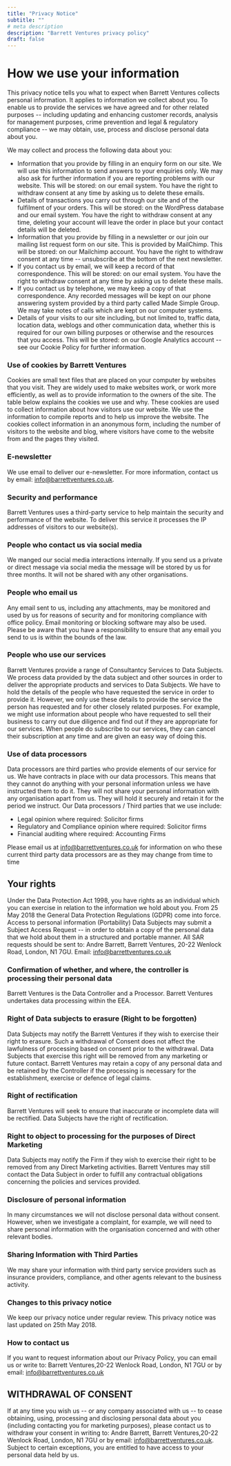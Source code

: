 ```yaml
---
title: "Privacy Notice"
subtitle: ""
# meta description
description: "Barrett Ventures privacy policy"
draft: false
---
```

# How we use your information

This privacy notice tells you what to expect when Barrett Ventures collects personal information. It applies to information we collect about you. To enable us to provide the services we have agreed and for other related purposes -- including updating and enhancing customer records, analysis for management purposes, crime prevention and legal & regulatory compliance -- we may obtain, use, process and disclose personal data about you.

We may collect and process the following data about you:

-   Information that you provide by filling in an enquiry form on our site. We will use this information to send answers to your enquiries only. We may also ask for further information if you are reporting problems with our website. This will be stored: on our email system. You have the right to withdraw consent at any time by asking us to delete these emails.
-   Details of transactions you carry out through our site and of the fulfilment of your orders. This will be stored: on the WordPress database and our email system. You have the right to withdraw consent at any time, deleting your account will leave the order in place but your contact details will be deleted.
-   Information that you provide by filling in a newsletter or our join our mailing list request form on our site. This is provided by MailChimp. This will be stored: on our Mailchimp account. You have the right to withdraw consent at any time -- unsubscribe at the bottom of the next newsletter.
-   If you contact us by email, we will keep a record of that correspondence. This will be stored: on our email system. You have the right to withdraw consent at any time by asking us to delete these mails.
-   If you contact us by telephone, we may keep a copy of that correspondence. Any recorded messages will be kept on our phone answering system provided by a third party called Made Simple Group. We may take notes of calls which are kept on our computer systems.
-   Details of your visits to our site including, but not limited to, traffic data, location data, weblogs and other communication data, whether this is required for our own billing purposes or otherwise and the resources that you access. This will be stored: on our Google Analytics account -- see our Cookie Policy for further information.

### Use of cookies by Barrett Ventures

Cookies are small text files that are placed on your computer by websites that you visit. They are widely used to make websites work, or work more efficiently, as well as to provide information to the owners of the site. The table below explains the cookies we use and why. These cookies are used to collect information about how visitors use our website. We use the information to compile reports and to help us improve the website. The cookies collect information in an anonymous form, including the number of visitors to the website and blog, where visitors have come to the website from and the pages they visited.

### E-newsletter

We use email to deliver our e-newsletter. For more information, contact us by email: info@barrettventures.co.uk.

### Security and performance

Barrett Ventures uses a third-party service to help maintain the security and performance of the website. To deliver this service it processes the IP addresses of visitors to our website(s).

### People who contact us via social media

We manged our social media interactions internally. If you send us a private or direct message via social media the message will be stored by us for three months. It will not be shared with any other organisations.

### People who email us

Any email sent to us, including any attachments, may be monitored and used by us for reasons of security and for monitoring compliance with office policy. Email monitoring or blocking software may also be used. Please be aware that you have a responsibility to ensure that any email you send to us is within the bounds of the law.

### People who use our services

Barrett Ventures provide a range of Consultantcy Services to Data Subjects. We process data provided by the data subject and other sources in order to deliver the appropriate products and services to Data Subjects. We have to hold the details of the people who have requested the service in order to provide it. However, we only use these details to provide the service the person has requested and for other closely related purposes. For example, we might use information about people who have requested to sell their business to carry out due diligence and find out if they are appropriate for our services. When people do subscribe to our services, they can cancel their subscription at any time and are given an easy way of doing this.

### Use of data processors

Data processors are third parties who provide elements of our service for us. We have contracts in place with our data processors. This means that they cannot do anything with your personal information unless we have instructed them to do it. They will not share your personal information with any organisation apart from us. They will hold it securely and retain it for the period we instruct. Our Data processors / Third parties that we use include:

-   Legal opinion where required: Solicitor firms
-   Regulatory and Compliance opinion where required: Solicitor firms
-   Financial auditing where required: Accounting Firms

Please email us at info@barrettventures.co.uk for information on who these current third party data processors are as they may change from time to time

Your rights
-----------

Under the Data Protection Act 1998, you have rights as an individual which you can exercise in relation to the information we hold about you. From 25 May 2018 the General Data Protection Regulations (GDPR) come into force. Access to personal information (Portability) Data Subjects may submit a Subject Access Request -- in order to obtain a copy of the personal data that we hold about them in a structured and portable manner. All SAR requests should be sent to: Andre Barrett, Barrett Ventures, 20-22 Wenlock Road, London, N1 7GU. Email: info@barrettventures.co.uk

### Confirmation of whether, and where, the controller is processing their personal data

Barrett Ventures is the Data Controller and a Processor. Barrett Ventures undertakes data processing within the EEA.

### Right of Data subjects to erasure (Right to be forgotten)

Data Subjects may notify the Barrett Ventures if they wish to exercise their right to erasure. Such a withdrawal of Consent does not affect the lawfulness of processing based on consent prior to the withdrawal. Data Subjects that exercise this right will be removed from any marketing or future contact. Barrett Ventures may retain a copy of any personal data and be retained by the Controller if the processing is necessary for the establishment, exercise or defence of legal claims.

### Right of rectification

Barrett Ventures will seek to ensure that inaccurate or incomplete data will be rectified. Data Subjects have the right of rectification.

### Right to object to processing for the purposes of Direct Marketing

Data Subjects may notify the Firm if they wish to exercise their right to be removed from any Direct Marketing activities. Barrett Ventures may still contact the Data Subject in order to fulfill any contractual obligations concerning the policies and services provided.

### Disclosure of personal information

In many circumstances we will not disclose personal data without consent. However, when we investigate a complaint, for example, we will need to share personal information with the organisation concerned and with other relevant bodies.

### Sharing Information with Third Parties

We may share your information with third party service providers such as insurance providers, compliance, and other agents relevant to the business activity.

### Changes to this privacy notice

We keep our privacy notice under regular review. This privacy notice was last updated on 25th May 2018.

### How to contact us

If you want to request information about our Privacy Policy, you can email us or write to: Barrett Ventures,20-22 Wenlock Road, London, N1 7GU or by email: info@barrettventures.co.uk

WITHDRAWAL OF CONSENT
---------------------

If at any time you wish us -- or any company associated with us -- to cease obtaining, using, processing and disclosing personal data about you (including contacting you for marketing purposes), please contact us to withdraw your consent in writing to: Andre Barrett, Barrett Ventures,20-22 Wenlock Road, London, N1 7GU or by email: info@barrettventures.co.uk. Subject to certain exceptions, you are entitled to have access to your personal data held by us.